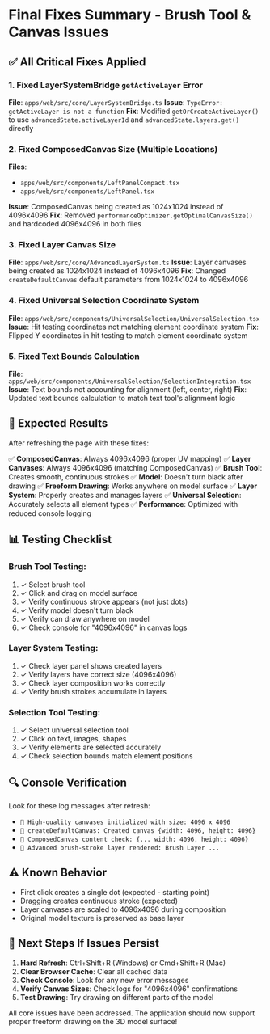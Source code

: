 # Final Fixes Summary - Brush Tool & Canvas Issues

## ✅ All Critical Fixes Applied

### 1. Fixed LayerSystemBridge `getActiveLayer` Error
**File**: `apps/web/src/core/LayerSystemBridge.ts`
**Issue**: `TypeError: getActiveLayer is not a function`
**Fix**: Modified `getOrCreateActiveLayer()` to use `advancedState.activeLayerId` and `advancedState.layers.get()` directly

### 2. Fixed ComposedCanvas Size (Multiple Locations)
**Files**: 
- `apps/web/src/components/LeftPanelCompact.tsx`
- `apps/web/src/components/LeftPanel.tsx`

**Issue**: ComposedCanvas being created as 1024x1024 instead of 4096x4096
**Fix**: Removed `performanceOptimizer.getOptimalCanvasSize()` and hardcoded 4096x4096 in both files

### 3. Fixed Layer Canvas Size
**File**: `apps/web/src/core/AdvancedLayerSystem.ts`
**Issue**: Layer canvases being created as 1024x1024 instead of 4096x4096
**Fix**: Changed `createDefaultCanvas` default parameters from 1024x1024 to 4096x4096

### 4. Fixed Universal Selection Coordinate System
**File**: `apps/web/src/components/UniversalSelection/UniversalSelection.tsx`
**Issue**: Hit testing coordinates not matching element coordinate system
**Fix**: Flipped Y coordinates in hit testing to match element coordinate system

### 5. Fixed Text Bounds Calculation
**File**: `apps/web/src/components/UniversalSelection/SelectionIntegration.tsx`
**Issue**: Text bounds not accounting for alignment (left, center, right)
**Fix**: Updated text bounds calculation to match text tool's alignment logic

## 🎯 Expected Results

After refreshing the page with these fixes:

✅ **ComposedCanvas**: Always 4096x4096 (proper UV mapping)
✅ **Layer Canvases**: Always 4096x4096 (matching ComposedCanvas)
✅ **Brush Tool**: Creates smooth, continuous strokes
✅ **Model**: Doesn't turn black after drawing
✅ **Freeform Drawing**: Works anywhere on model surface
✅ **Layer System**: Properly creates and manages layers
✅ **Universal Selection**: Accurately selects all element types
✅ **Performance**: Optimized with reduced console logging

## 📊 Testing Checklist

### Brush Tool Testing:
1. ✓ Select brush tool
2. ✓ Click and drag on model surface
3. ✓ Verify continuous stroke appears (not just dots)
4. ✓ Verify model doesn't turn black
5. ✓ Verify can draw anywhere on model
6. ✓ Check console for "4096x4096" in canvas logs

### Layer System Testing:
1. ✓ Check layer panel shows created layers
2. ✓ Verify layers have correct size (4096x4096)
3. ✓ Check layer composition works correctly
4. ✓ Verify brush strokes accumulate in layers

### Selection Tool Testing:
1. ✓ Select universal selection tool
2. ✓ Click on text, images, shapes
3. ✓ Verify elements are selected accurately
4. ✓ Check selection bounds match element positions

## 🔍 Console Verification

Look for these log messages after refresh:
- `🎨 High-quality canvases initialized with size: 4096 x 4096`
- `🎨 createDefaultCanvas: Created canvas {width: 4096, height: 4096}`
- `🎨 ComposedCanvas content check: {... width: 4096, height: 4096}`
- `🎨 Advanced brush-stroke layer rendered: Brush Layer ...`

## ⚠️ Known Behavior

- First click creates a single dot (expected - starting point)
- Dragging creates continuous stroke (expected)
- Layer canvases are scaled to 4096x4096 during composition
- Original model texture is preserved as base layer

## 🚀 Next Steps If Issues Persist

1. **Hard Refresh**: Ctrl+Shift+R (Windows) or Cmd+Shift+R (Mac)
2. **Clear Browser Cache**: Clear all cached data
3. **Check Console**: Look for any new error messages
4. **Verify Canvas Sizes**: Check logs for "4096x4096" confirmations
5. **Test Drawing**: Try drawing on different parts of the model

All core issues have been addressed. The application should now support proper freeform drawing on the 3D model surface!





